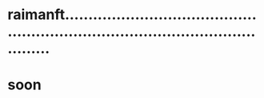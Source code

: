 # raimanft.......................................................................................................
# soon
